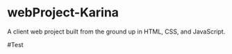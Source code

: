 # webProject-Karina
A client web project built from the ground up in HTML, CSS, and JavaScript.

#Test
